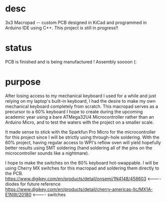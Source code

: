 # desc
3x3 Macropad -- custom PCB designed in KiCad and programmed in Arduino IDE using C++. This project is still in progress!!

# status
PCB is finished and is being manufactured ! Assembly soooon (:

# purpose
After losing access to my mechanical keyboard I used for a while and just relying on my laptop's built-in keyboard, I had the desire to make my own mechanical keyboard completely from scratch. This macropad serves as a precursor to a 60% keyboard I hope to create during the upcoming academic year using a bare ATMega32U4 Microcontroller rather than an Arduino Micro, and to test the waters with the project on a smaller scale. 

It made sense to stick with the Sparkfun Pro Micro for the microcontroller for this project since I will be strictly using through-hole soldering. With the 60% project, having regular access to WPI's reflow oven will yield hopefully better results using SMT soldering (hand soldering all of the pins on the microcontroller sounds like a nightmare).

I hope to make the switches on the 60% keyboard hot-swappable. I will be using Cherry MX switches for this macropad and soldering them directly to the PCB.
https://www.digikey.com/en/products/detail/onsemi/1N4148/458603 <---- diodes for future reference
https://www.digikey.com/en/products/detail/cherry-americas-llc/MX1A-E1NW/20180 <---- switches
